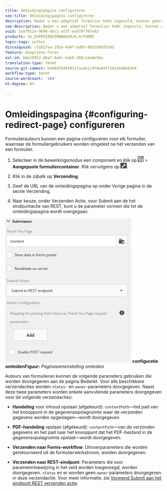 ```yaml
---
title: Omleidingspagina configureren
seo-title: Omleidingspagina configureren
description: Nadat u een adaptief formulier hebt ingevuld, kunnen gebruikers worden omgeleid naar een webpagina die formulierauteurs kunnen configureren tijdens het maken van het formulier.
seo-description: Nadat u een adaptief formulier hebt ingevuld, kunnen gebruikers worden omgeleid naar een webpagina die formulierauteurs kunnen configureren tijdens het maken van het formulier.
uuid: 5a5f912a-9696-4bc1-af3f-ead78f767e02
products: SG_EXPERIENCEMANAGER/6.4/FORMS
topic-tags: author
discoiquuid: c51817aa-193a-4d4f-bd83-06518ddfb395
feature: Adaptieve Forms
exl-id: bbe10952-d6a7-4adc-bab9-388c1ee8e56a
translation-type: tm+mt
source-git-commit: bd94d3949f0117aa3e1c9f0e84f7293a5d6b03b4
workflow-type: tm+mt
source-wordcount: '264'
ht-degree: 0%

---
```


# Omleidingspagina {#configuring-redirect-page} configureren

Formulierauteurs kunnen een pagina configureren voor elk formulier, waarnaar de formuliergebruikers worden omgeleid na het verzenden van een formulier.

1. Selecteer in de bewerkingsmodus een component en klik op ![veldniveau](assets/field-level.png) > **Aangepaste formuliercontainer**. Klik vervolgens op ![cmp](assets/cmppr.png).

1. Klik in de zijbalk op **Verzending**.

1. Geef de URL van de omleidingspagina op onder Vorige pagina in de sectie Verzending.
1. Naar keuze, onder Verzenden Actie, voor Submit aan de het eindpuntactie van REST, kunt u de parameter vormen die tot de omleidingspagina wordt overgegaan.

![Pagina-](assets/thank-you-setting-1.png)
**configuratie omleidenFiguur:** *Paginasamenstelling omleiden*

Auteurs van formulieren kunnen de volgende parameters gebruiken die worden doorgegeven aan de pagina Bedankt. Voor alle beschikbare verzendacties worden `status`- en `owner`-parameters doorgegeven. Naast deze twee parameters worden enkele aanvullende parameters doorgegeven voor de volgende verzendacties:

* **Handeling**  voor inhoud opslaan (afgekeurd):  `contentPath`—het pad van het knooppunt in de gegevensopslagruimte waar de verzonden gegevens worden opgeslagen—wordt doorgegeven.

* **PDF-handeling**  opslaan (afgekeurd):  `contentPath`—van de verzonden gegevens en het pad naar het knooppunt dat het PDF-bestand in de gegevensopslagruimte opslaat—wordt doorgegeven.

* **Verzenden naar Forms-workflow**: Uitvoerparameters die worden geretourneerd uit de formulierwerkstroom, worden doorgegeven.

* **Verzenden naar REST-eindpunt**: Parameters die voor parametertoewijzing in het veld worden toegevoegd, worden doorgegeven. `status` en er worden geen  `owner` parameters doorgegeven in deze verzendactie. Voor meer informatie, zie [Vormend Submit aan het eindpunt REST verzenden actie](/help/forms/using/configuring-submit-actions.md).
